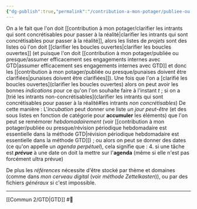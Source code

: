 ```yaml
---
{"dg-publish":true,"permalink":"/contribution-a-mon-potager/publiee-ou-presque/structurer-les-taches-d-un-projet-c-est-faire-une-liste-de-rappels/"}
---
```


On a le fait que l'on doit [[contribution à mon potager/clarifier les intrants qui sont concrétisables pour passer à la réalité\|clarifier les intrants qui sont concrétisables pour passer à la réalité]], alors les listes de *projets* sont des listes où l'on doit [[clarifier les boucles ouvertes\|clarifier les boucles ouvertes]] (et puisque l'on doit [[contribution à mon potager/publiée ou presque/assumer efficacement ses engagements internes avec GTD\|assumer efficacement ses engagements internes avec GTD]] et donc les [[contribution à mon potager/publiée ou presque/punaises doivent être clarifiées\|punaises doivent être clarifiées]]). Une fois que l'on a [clarifié les boucles ouvertes](clarifier les boucles ouvertes) alors on peut avoir les bonnes *indications* pour ce qu'on l'on souhaite faire à l'instant *t* ; si on a [trié les intrants non-concrétisables](clarifier les intrants qui sont concrétisables pour passer à la réalité#les intrants *non concrétisables*)
De cette manière :
L'*incubation* peut donner une liste *un jour peut-être* (et des sous listes en fonction de catégorie pour **accumuler** les éléments) que l'on peut se remémorer *hebdomadairement* (voir [[contribution à mon potager/publiée ou presque/révision périodique hebdomadaire est essentielle dans la méthode GTD\|révision périodique hebdomadaire est essentielle dans la méthode GTD]]) ; ou alors on peut se donner des dates (ce qu'on appelle un *agenda perpétuel*), cela signifie que :
4. si une tâche est ***prévue*** à une date on doit la mettre sur l'**agenda** (même si elle n'est pas forcément ultra prévue)

De plus les *références* nécessite d'être stocké par thème et domaines (comme dans *mon cerveau digital* (voir *méthode Zettelkasten*)), ou par des fichiers *généraux* si c'est impossible.

---
[[Commun 2/GTD\|GTD]] #🌲 